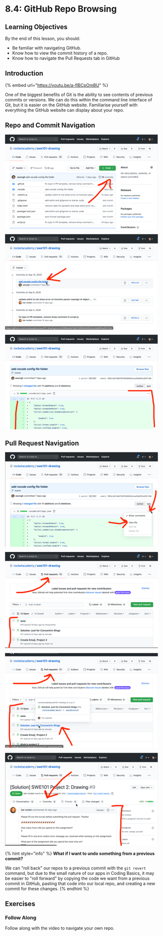 # 8.4: GitHub Repo Browsing

## Learning Objectives

By the end of this lesson, you should:

* Be familiar with navigating GitHub.
* Know how to view the commit history of a repo.
* Know how to navigate the Pull Requests tab in GitHub

## Introduction

{% embed url="https://youtu.be/a-flBCpOmBU" %}

One of the biggest benefits of Git is the ability to see contents of previous commits or versions. We can do this within the command line interface of Git, but it is easier on the GitHub website. Familiarise yourself with everything the GitHub website can display about your repo.

## Repo and Commit Navigation

![View a list of all commits.](<../.gitbook/assets/Screen Shot 2020-09-22 at 9.09.22 PM.png>)

![See the contents of each commit.](<../.gitbook/assets/Screen Shot 2020-09-22 at 9.11.32 PM.png>)

![Commit contents include a "diff" for every changed file.](<../.gitbook/assets/Screen Shot 2020-09-22 at 9.12.10 PM.png>)

## Pull Request Navigation

![View the full file, not just a "diff" of changes between old and new versions of the file.](<../.gitbook/assets/Screen Shot 2020-09-22 at 9.14.16 PM.png>)

![View a list of all pull requests on a repo.](<../.gitbook/assets/Screen Shot 2020-09-22 at 9.15.17 PM.png>)

![View details of a single pull request.](<../.gitbook/assets/Screen Shot 2020-09-22 at 9.16.06 PM.png>)

![View a list of all commits within this pull request.](<../.gitbook/assets/Screen Shot 2020-09-22 at 9.18.14 PM.png>)

{% hint style="info" %}
**What if I want to undo something from a previous commit?**

We can "roll back" our repos to a previous commit with the `git revert` command, but due to the small nature of our apps in Coding Basics, it may be easier to "roll forward" by copying the code we want from a previous commit in GitHub, pasting that code into our local repo, and creating a new commit for these changes.
{% endhint %}

## Exercises

### Follow Along

Follow along with the video to navigate your own repo.
